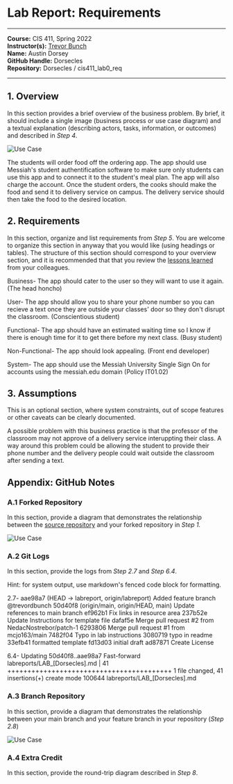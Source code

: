 # Lab Report: Requirements
___
**Course:** CIS 411, Spring 2022  
**Instructor(s):** [Trevor Bunch](https://github.com/trevordbunch)  
**Name:** Austin Dorsey  
**GitHub Handle:** Dorsecles  
**Repository:** Dorsecles
/
cis411_lab0_req 
___

## 1. Overview
In this section provides a brief overview of the business problem.  By brief, it should include a single image (business process or use case diagram) and a textual explanation (describing actors, tasks, information, or outcomes) and described in *Step 4*.

![Use Case](https://docs.google.com/drawings/d/1Q859MLO4d0wPF8F1_r3U3qIijcTgm90HLf6CI3hGJPI/)  

The students will order food off the ordering app. The app should use Messiah's student authentification software to make sure only students can use this app and to connect it to the student's meal plan. The app will also charge the account. Once the student orders, the cooks should make the food and send it to delivery service on campus. The delivery service should then take the food to the desired location.

## 2. Requirements
In this section, organize and list requirements from *Step 5*.  You are welcome to organize this section in anyway that you would like (using headings or tables).  The structure of this section should correspond to your overview section, and it is recommended that that you review the [lessons learned](../lessonsLearned.md) from your colleagues.

Business-
The app should cater to the user so they will want to use it again. (The head honcho)

User-
The app should allow you to share your phone number so you can recieve a text once they are outside your classes' door so they don't disrupt the classroom. (Conscientious student)

Functional-
The app should have an estimated waiting time so I know if there is enough time for it to get there before my next class. (Busy student)

Non-Functional-
The app should look appealing. (Front end developer)

System- The app should use the Messiah University Single Sign On for accounts using the messiah.edu domain (Policy IT01.02)

## 3. Assumptions
This is an optional section, where system constraints, out of scope features or other caveats can be clearly documented.  

A possible problem with this business practice is that the professor of the classroom may not approve of a delivery service interuppting their class. A way around this problem could be allowing the student to provide their phone number and the delivery people could wait outside the classroom after sending a text.

## Appendix: GitHub Notes

### A.1 Forked Repository
In this section, provide a diagram that demonstrates the relationship between the [source repository](https://github.com/trevordbunch/cis411_lab0_req) and your forked repository in *Step 1.*  

![Use Case](https://docs.google.com/drawings/d/1PBzHeJEMoEaC6adPZyeCadorFujHz1j51WSOElR_q8c/)

### A.2 Git Logs
In this section, provide the logs from *Step 2.7* and *Step 6.4*.

Hint: for system output, use markdown's fenced code block for formatting.

2.7-
aae98a7 (HEAD -> labreport, origin/labreport) Added feature branch @trevordbunch
50d40f8 (origin/main, origin/HEAD, main) Update references to main branch
ef962b1 Fix links in resource area
237b52e Update Instructions for template file
dafaf5e Merge pull request #2 from NedacNostrebor/patch-1
6293806 Merge pull request #1 from mcjo163/main
7482f04 Typo in lab instructions
3080719 typo in readme
33efb41 formatted template
fd13d03 initial draft
ad87871 Create License

6.4-
Updating 50d40f8..aae98a7
Fast-forward
 labreports/LAB_[Dorsecles].md | 41 +++++++++++++++++++++++++++++++++++++++++
 1 file changed, 41 insertions(+)
 create mode 100644 labreports/LAB_[Dorsecles].md

### A.3 Branch Repository
In this section, provide a diagram that demonstrates the relationship between your main branch and your feature branch in your repository (*Step 2.8*)

![Use Case](https://docs.google.com/drawings/d/1htESwqW-BVht-jyEOtnwvGf0Ed7Bj5u7NR05KwIprxc/)

### A.4 Extra Credit
In this section, provide the round-trip diagram described in *Step 8*.